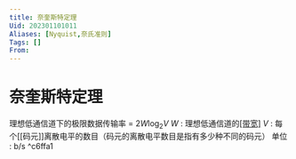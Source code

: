 ```yaml
---
title: 奈奎斯特定理
Uid: 202301101011
Aliases: [Nyquist,奈氏准则]
Tags: []
From: 
---
```

# 奈奎斯特定理
理想低通信道下的极限数据传输率 = $2W\log_2{V}$
$W$ : 理想低通信道的[[带宽]](Hz)
$V$ : 每个[[码元]]离散电平的数目（码元的离散电平数目是指有多少种不同的码元）
单位 : b/s
^c6ffa1


